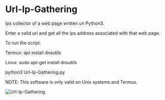 # Url-Ip-Gathering
Ips collector of a web page written un Python3.

Enter a valid url and get all the ips address associated with that web page.

To run the script:

Termux:
apt install dnsutils

Linux:
sudo apt-get install dnsutils

python3 Url-Ip-Gathering.py

NOTE: This software is only valid on Unix systems and Termux.

![Url-Ip-Gathering](https://user-images.githubusercontent.com/94006629/154998543-989755f4-77ab-4fd0-a8b5-9a5cc716c248.jpg)
